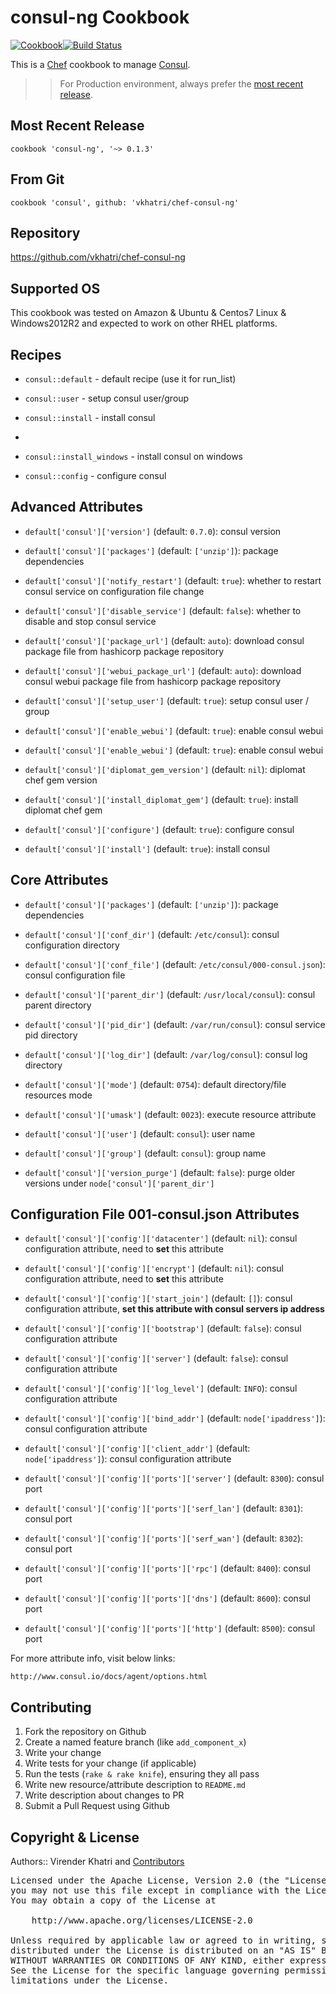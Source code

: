 consul-ng Cookbook
================

[![Cookbook](http://img.shields.io/badge/cookbook-v0.1.3-green.svg)](https://github.com/vkhatri/chef-consul-ng)[![Build Status](https://travis-ci.org/vkhatri/chef-consul-ng.svg?branch=master)](https://travis-ci.org/vkhatri/chef-consul-ng)

This is a [Chef] cookbook to manage [Consul].


>> For Production environment, always prefer the [most recent release](https://supermarket.chef.io/cookbooks/consul-ng).


## Most Recent Release

```
cookbook 'consul-ng', '~> 0.1.3'
```

## From Git

```
cookbook 'consul', github: 'vkhatri/chef-consul-ng'
```

## Repository

https://github.com/vkhatri/chef-consul-ng


## Supported OS

This cookbook was tested on Amazon & Ubuntu & Centos7 Linux & Windows2012R2 and expected to work on other RHEL platforms.


## Recipes

- `consul::default` - default recipe (use it for run_list)

- `consul::user` - setup consul user/group

- `consul::install` - install consul
-
- `consul::install_windows` - install consul on windows

- `consul::config` - configure consul


## Advanced Attributes


* `default['consul']['version']` (default: `0.7.0`): consul version

* `default['consul']['packages']` (default: `['unzip']`): package dependencies

* `default['consul']['notify_restart']` (default: `true`): whether to restart consul service on configuration file change

* `default['consul']['disable_service']` (default: `false`): whether to disable and stop consul service

* `default['consul']['package_url']` (default: `auto`): download consul package file from hashicorp package repository

* `default['consul']['webui_package_url']` (default: `auto`): download consul webui package file from hashicorp package repository

* `default['consul']['setup_user']` (default: `true`): setup consul user / group

* `default['consul']['enable_webui']` (default: `true`): enable consul webui

* `default['consul']['enable_webui']` (default: `true`): enable consul webui

* `default['consul']['diplomat_gem_version']` (default: `nil`): diplomat chef gem version

* `default['consul']['install_diplomat_gem']` (default: `true`): install diplomat chef gem

* `default['consul']['configure']` (default: `true`): configure consul

* `default['consul']['install']` (default: `true`): install consul


## Core Attributes

* `default['consul']['packages']` (default: `['unzip']`): package dependencies

* `default['consul']['conf_dir']` (default: `/etc/consul`): consul configuration directory

* `default['consul']['conf_file']` (default: `/etc/consul/000-consul.json`): consul configuration file

* `default['consul']['parent_dir']` (default: `/usr/local/consul`): consul parent directory

* `default['consul']['pid_dir']` (default: `/var/run/consul`): consul service pid directory

* `default['consul']['log_dir']` (default: `/var/log/consul`): consul log directory

* `default['consul']['mode']` (default: `0754`): default directory/file resources mode

* `default['consul']['umask']` (default: `0023`): execute resource attribute

* `default['consul']['user']` (default: `consul`): user name

* `default['consul']['group']` (default: `consul`): group name

* `default['consul']['version_purge']` (default: `false`): purge older versions under `node['consul']['parent_dir']`


## Configuration File 001-consul.json Attributes

* `default['consul']['config']['datacenter']` (default: `nil`): consul configuration attribute, need to **set** this attribute

* `default['consul']['config']['encrypt']` (default: `nil`): consul configuration attribute, need to **set** this attribute

* `default['consul']['config']['start_join']` (default: `[]`): consul configuration attribute, **set this attribute with consul servers ip address**

* `default['consul']['config']['bootstrap']` (default: `false`): consul configuration attribute

* `default['consul']['config']['server']` (default: `false`): consul configuration attribute

* `default['consul']['config']['log_level']` (default: `INFO`): consul configuration attribute

* `default['consul']['config']['bind_addr']` (default: `node['ipaddress']`): consul configuration attribute

* `default['consul']['config']['client_addr']` (default: `node['ipaddress']`): consul configuration attribute

* `default['consul']['config']['ports']['server']` (default: `8300`): consul port

* `default['consul']['config']['ports']['serf_lan']` (default: `8301`): consul port

* `default['consul']['config']['ports']['serf_wan']` (default: `8302`): consul port

* `default['consul']['config']['ports']['rpc']` (default: `8400`): consul port

* `default['consul']['config']['ports']['dns']` (default: `8600`): consul port

* `default['consul']['config']['ports']['http']` (default: `8500`): consul port

For more attribute info, visit below links:

```
http://www.consul.io/docs/agent/options.html
```


## Contributing

1. Fork the repository on Github
2. Create a named feature branch (like `add_component_x`)
3. Write your change
4. Write tests for your change (if applicable)
5. Run the tests (`rake & rake knife`), ensuring they all pass
6. Write new resource/attribute description to `README.md`
7. Write description about changes to PR
8. Submit a Pull Request using Github


## Copyright & License

Authors:: Virender Khatri and [Contributors]

<pre>
Licensed under the Apache License, Version 2.0 (the "License");
you may not use this file except in compliance with the License.
You may obtain a copy of the License at

    http://www.apache.org/licenses/LICENSE-2.0

Unless required by applicable law or agreed to in writing, software
distributed under the License is distributed on an "AS IS" BASIS,
WITHOUT WARRANTIES OR CONDITIONS OF ANY KIND, either express or implied.
See the License for the specific language governing permissions and
limitations under the License.
</pre>


[Chef]: https://www.chef.io/
[consul]: https://consul.io/
[Contributors]: https://github.com/vkhatri/chef-consul/graphs/contributors
